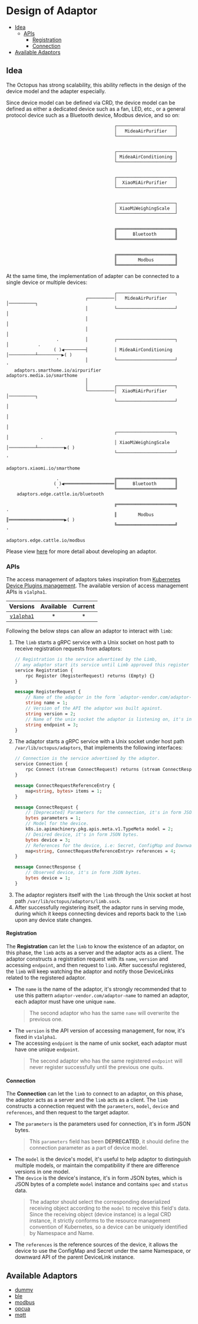# Design of Adaptor

<!-- toc -->

- [Idea](#idea)
    + [APIs](#apis)
        + [Registration](#registration)
        + [Connection](#connection)
- [Available Adaptors](#available-adaptors)

<!-- /toc -->

## Idea

The Octopus has strong scalability, this ability reflects in the design of the device model and the adapter especially.

Since device model can be defined via CRD, the device model can be defined as either a dedicated device such as a fan, LED, etc., or a general protocol device such as a Bluetooth device, Modbus device, and so on:

```text
                                         ┌──────────────────────┐
                                         │   MideaAirPurifier   │
                                         └──────────────────────┘
                                                                 
                                                                 
                                         ┌──────────────────────┐
                                         │ MideaAirConditioning │
                                         └──────────────────────┘
                                                                 
                                                                 
                                         ┌──────────────────────┐
                                         │  XiaoMiAirPurifier   │
                                         └──────────────────────┘
                                                                 
                                                                 
                                         ┌──────────────────────┐
                                         │ XiaoMiWeighingScale  │
                                         └──────────────────────┘
                                                                 
                                                                 
                                         ╔══════════════════════╗
                                         ║      Bluetooth       ║
                                         ╚══════════════════════╝
                                                                 
                                                                 
                                         ╔══════════════════════╗
                                         ║        Modbus        ║
                                         ╚══════════════════════╝
```

At the same time, the implementation of adapter can be connected to a single device or multiple devices:

```text
                                         ┌──────────────────────┐                                           
                              ┌──────────│   MideaAirPurifier   │──────────┐                                
                              │          └──────────────────────┘          │                                
                              │                                            │                                
                              │                                            │                                
                   .          │          ┌──────────────────────┐          │           .                    
                  ( )◀────────┤          │ MideaAirConditioning │──────────┴─────────▶( )                   
                   '          │          └──────────────────────┘                      '                    
   adaptors.smarthome.io/airpurifier                                      adaptors.media.io/smarthome       
                              │                                                                             
                              │          ┌──────────────────────┐                                           
                              └──────────│  XiaoMiAirPurifier   │──────────┐                                
                                         └──────────────────────┘          │                                
                                                                           │                                
                                                                           │                                
                                         ┌──────────────────────┐          │            .                   
                                         │ XiaoMiWeighingScale  │──────────┴──────────▶( )                  
                                         └──────────────────────┘                       '                   
                                                                          adaptors.xiaomi.io/smarthome      
                                                                                                            
                   .                     ╔══════════════════════╗                                           
                  ( )◀═══════════════════║      Bluetooth       ║                                           
                   '                     ╚══════════════════════╝                                           
    adaptors.edge.cattle.io/bluetooth                                                                       
                                                                                                            
                                         ╔══════════════════════╗                       .                   
                                         ║        Modbus        ║═════════════════════▶( )                  
                                         ╚══════════════════════╝                       '                   
                                                                         adaptors.edge.cattle.io/modbus     
```

Please view [here](./develop.md) for more detail about developing an adaptor.

### APIs

The access management of adaptors takes inspiration from [Kubernetes Device Plugins management](https://kubernetes.io/docs/concepts/extend-kubernetes/compute-storage-net/device-plugins/). The available version of access management APIs is `v1alpha1`.

|  Versions | Available | Current |
|:---:|:---:|:---:|
|  [`v1alpha1`](./design_of_adaptor.md) | * | * |

Following the below steps can allow an adaptor to interact with `limb`:

1. The `limb` starts a gRPC service with a Unix socket on host path to receive registration requests from adaptors:
    ```proto
    // Registration is the service advertised by the Limb,
    // any adaptor start its service until Limb approved this register request.
    service Registration {
        rpc Register (RegisterRequest) returns (Empty) {}
    }
    
    message RegisterRequest {
        // Name of the adaptor in the form `adaptor-vendor.com/adaptor-name`.
        string name = 1;
        // Version of the API the adaptor was built against.
        string version = 2;
        // Name of the unix socket the adaptor is listening on, it's in the form `*.sock`.
        string endpoint = 3;
    }
    ```
1. The adaptor starts a gRPC service with a Unix socket under host path `/var/lib/octopus/adaptors`, that implements the following interfaces:
    ```proto
    // Connection is the service advertised by the adaptor.
    service Connection {
        rpc Connect (stream ConnectRequest) returns (stream ConnectResponse) {}
    }
    
    message ConnectRequestReferenceEntry {
        map<string, bytes> items = 1;
    }
    
    message ConnectRequest {
        // [Deprecated] Parameters for the connection, it's in form JSON bytes.
        bytes parameters = 1;
        // Model for the device.
        k8s.io.apimachinery.pkg.apis.meta.v1.TypeMeta model = 2;
        // Desired device, it's in form JSON bytes.
        bytes device = 3;
        // References for the device, i.e: Secret, ConfigMap and Downward API.
        map<string, ConnectRequestReferenceEntry> references = 4;
    }
    
    message ConnectResponse {
        // Observed device, it's in form JSON bytes.
        bytes device = 1;
    }
    ```
1. The adaptor registers itself with the `limb` through the Unix socket at host path `/var/lib/octopus/adaptors/limb.sock`.
1. After successfully registering itself, the adaptor runs in serving mode, during which it keeps connecting devices and reports back to the `limb` upon any device state changes.

#### Registration

The **Registration** can let the `limb` to know the existence of an adaptor, on this phase, the `limb` acts as a server and the adaptor acts as a client. The adaptor constructs a registration request with its `name`, `version` and accessing `endpoint`, and then request to `limb`. After successful registered, the `limb` will keep watching the adaptor and notify those DeviceLinks related to the registered adaptor.

- The `name` is the name of the adaptor, it's strongly recommended that to use this pattern `adaptor-vendor.com/adaptor-name` to named an adaptor, each adaptor must have one unique `name`.
    > The second adaptor who has the same `name` will overwrite the previous one.
- The `version` is the API version of accessing management, for now, it's fixed in `v1alpha1`.
- The accessing `endpiont` is the name of unix socket, each adaptor must have one unique `endpoint`. 
    > The second adaptor who has the same registered `endpoint` will never register successfully until the previous one quits.

#### Connection

The **Connection** can let the `limb` to connect to an adaptor, on this phase, the adaptor acts as a server and the `limb` acts as a client. The `limb` constructs a connection request with the `parameters`, `model`, `device` and `references`, and then request to the target adaptor.

- The `parameters` is the parameters used for connection, it's in form JSON bytes.
    > This `parameters` field has been **DEPRECATED**, it should define the connection parameter as a part of device model.
- The `model` is the device's model, it's useful to help adaptor to distinguish multiple models, or maintain the compatibility if there are difference versions in one model.
- The `device` is the device's instance, it's in form JSON bytes, which is JSON bytes of a complete `model` instance and contains `spec` and `status` data.
    > The adaptor should select the corresponding deserialized receiving object according to the `model` to receive this field's data.
    > Since the receiving object (device instance) is a legal CRD instance, it strictly conforms to the resource management convention of Kubernetes, so a device can be uniquely identified by Namespace and Name.
- The `references` is the reference sources of the device, it allows the device to use the ConfigMap and Secret under the same Namespace, or downward API of the parent DeviceLink instance.

## Available Adaptors

- [dummy](../../adaptors/dummy)
- [ble](../../adaptors/ble)
- [modbus](../../adaptors/modbus)
- [opcua](../../adaptors/opcua)
- [mqtt](../../adaptors/mqtt)

